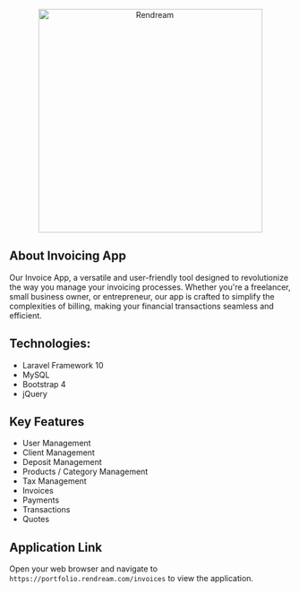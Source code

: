 <p align="center"><a href="https://rendream.com" target="_blank"><img src="https://portfolio.rendream.com/logo-lg.png" width="400" alt="Rendream"></a></p>

## About Invoicing App
Our Invoice App, a versatile and user-friendly tool designed to revolutionize the way you manage your invoicing processes. Whether you're a freelancer, small business owner, or entrepreneur, our app is crafted to simplify the complexities of billing, making your financial transactions seamless and efficient.
## Technologies:

 - Laravel Framework 10
 - MySQL
 - Bootstrap 4
 - jQuery

## Key Features

   - User Management
   - Client Management
   - Deposit Management
   - Products / Category Management
   - Tax Management
   - Invoices
   - Payments
   - Transactions
   - Quotes

## Application Link
Open your web browser and navigate to `https://portfolio.rendream.com/invoices` to view the application.
